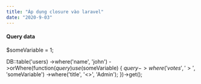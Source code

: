 ```yaml
---
title: "Áp dụng closure vào laravel"
date: "2020-9-03"
---
```


#### Query data

$someVariable = 1;

DB::table('users)
  ->where('name', 'john')
  ->orWhere(function($query) use ($someVariable) {
    $query->where('votes', '>', '$someVariable')
          ->where('title', '<>', 'Admin');
  })->get();
